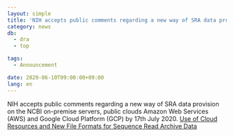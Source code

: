 ```yaml
---
layout: simple
title: 'NIH accepts public comments regarding a new way of SRA data provision by 17th July'
category: news
db:
  - dra
  - top

tags:
  - Announcement

date: 2020-06-10T09:00:00+09:00
lang: en
---
```


<p>NIH accepts public comments regarding a new way of SRA data provision on the NCBI on-premise servers, public clouds Amazon Web Services (AWS) and Google Cloud Platform (GCP) by 17th July 2020.
    <a href="https://datascience.nih.gov/sra-rfi-submission">Use of Cloud Resources and New File Formats for Sequence Read Archive Data</a>
</p>
